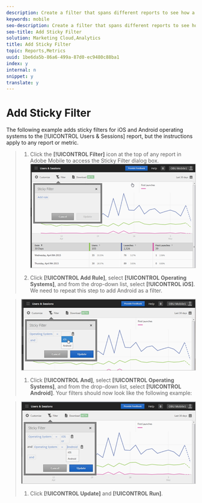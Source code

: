 ```yaml
---
description: Create a filter that spans different reports to see how a particular segment is performing across all mobile reports. A sticky filter lets you define a filter that is applied to all non-pathing reports.
keywords: mobile
seo-description: Create a filter that spans different reports to see how a particular segment is performing across all mobile reports. A sticky filter lets you define a filter that is applied to all non-pathing reports.
seo-title: Add Sticky Filter
solution: Marketing Cloud,Analytics
title: Add Sticky Filter
topic: Reports,Metrics
uuid: 1be6da5b-86a6-499a-87d0-ec9480c88ba1
index: y
internal: n
snippet: y
translate: y
---
```


# Add Sticky Filter

The following example adds sticky filters for iOS and Android operating systems to the [!UICONTROL  Users &amp; Sessions] report, but the instructions apply to any report or metric. 

>1. Click the **[!UICONTROL  Filter]** icon at the top of any report in Adobe Mobile to access the Sticky Filter dialog box.
>   <a id="fig_4CC8A4C0DDD24C9EAEE11FE6FD42C969"></a> ![](assets/sticky-filters.png) 
>
>1. Click **[!UICONTROL  Add Rule]**, select **[!UICONTROL  Operating Systems]**, and from the drop-down list, select **[!UICONTROL  iOS]**.
>   We need to repeat this step to add Android as a filter. 

>   <a id="fig_5E9BA5E5B20D47CA94A05D62E1A6C2F0"></a> ![](assets/sticky2.png) 
>
>1. Click **[!UICONTROL  And]**, select **[!UICONTROL  Operating Systems]**, and from the drop-down list, select **[!UICONTROL  Android]**.
>   Your filters should now look like the following example: 

>   <a id="fig_372C324CFEA94E30A84F1C152EC525A6"></a> ![](assets/sticky3.png) 
>
>1. Click **[!UICONTROL  Update]** and **[!UICONTROL  Run]**.
